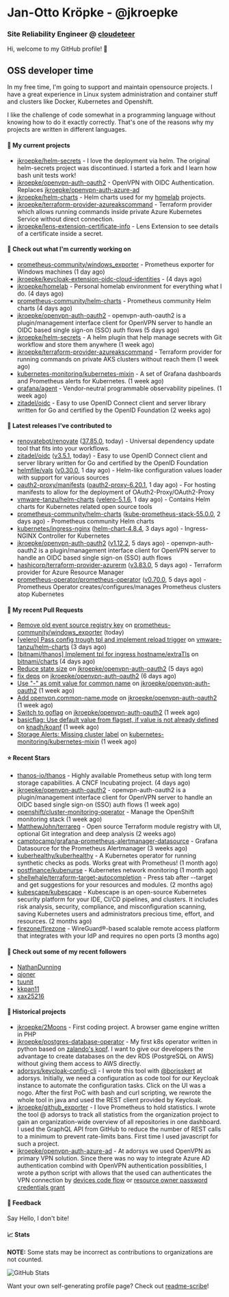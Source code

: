 # Jan-Otto Kröpke - @jkroepke
### Site Reliability Engineer @ [cloudeteer](https://cloudeteer.de/)

Hi, welcome to my GitHub profile! 👋

## OSS developer time
In my free time, I'm going to support and maintain opensource projects. I have a great experience in Linux system administration and container stuff and clusters like Docker, Kubernetes and Openshift.

I like the challenge of code somewhat in a programming language without knowing how to do it exactly correctly. That's one of the reasons why my projects are written in different languages.

#### 🌱 My current projects
- [jkroepke/helm-secrets](https://github.com/jkroepke/helm-secrets) - I love the deployment via helm. The original helm-secrets project was discontinued. I started a fork and I learn how bash unit tests work!
- [jkroepke/openvpn-auth-oauth2](https://github.com/jkroepke/openvpn-auth-oauth2) - OpenVPN with OIDC Authentication. Replaces  [jkroepke/openvpn-auth-azure-ad](https://github.com/jkroepke/openvpn-auth-azure-ad) 
- [jkroepke/helm-charts](https://github.com/jkroepke/helm-charts) - Helm charts used for my [homelab](https://github.com/jkroepke/homelab) projects.
- [jkroepke/terraform-provider-azureakscommand](https://github.com/jkroepke/terraform-provider-azureakscommand) - Terraform provider which allows running commands inside private Azure Kubernetes Service without direct connection.
- [jkroepke/lens-extension-certificate-info](https://github.com/jkroepke/lens-extension-certificate-info) - Lens Extension to see details of a certificate inside a secret.

#### 👷 Check out what I'm currently working on

- [prometheus-community/windows_exporter](https://github.com/prometheus-community/windows_exporter) - Prometheus exporter for Windows machines (1 day ago)
- [jkroepke/keycloak-extension-oidc-cloud-identities](https://github.com/jkroepke/keycloak-extension-oidc-cloud-identities) -  (4 days ago)
- [jkroepke/homelab](https://github.com/jkroepke/homelab) - Personal homelab environment for everything what I do. (4 days ago)
- [prometheus-community/helm-charts](https://github.com/prometheus-community/helm-charts) - Prometheus community Helm charts (4 days ago)
- [jkroepke/openvpn-auth-oauth2](https://github.com/jkroepke/openvpn-auth-oauth2) - openvpn-auth-oauth2 is a plugin/management interface client for OpenVPN server to handle an OIDC based single sign-on (SSO) auth flows (5 days ago)
- [jkroepke/helm-secrets](https://github.com/jkroepke/helm-secrets) - A helm plugin that help manage secrets with Git workflow and store them anywhere (1 week ago)
- [jkroepke/terraform-provider-azureakscommand](https://github.com/jkroepke/terraform-provider-azureakscommand) - Terraform provider for running commands on private AKS clusters without reach them (1 week ago)
- [kubernetes-monitoring/kubernetes-mixin](https://github.com/kubernetes-monitoring/kubernetes-mixin) -  A set of Grafana dashboards and Prometheus alerts for Kubernetes. (1 week ago)
- [grafana/agent](https://github.com/grafana/agent) - Vendor-neutral programmable observability pipelines. (1 week ago)
- [zitadel/oidc](https://github.com/zitadel/oidc) - Easy to use OpenID Connect client and server library written for Go and certified by the OpenID Foundation (2 weeks ago)

#### 🔭 Latest releases I've contributed to

- [renovatebot/renovate](https://github.com/renovatebot/renovate) ([37.85.0](https://github.com/renovatebot/renovate/releases/tag/37.85.0), today) - Universal dependency update tool that fits into your workflows.
- [zitadel/oidc](https://github.com/zitadel/oidc) ([v3.5.1](https://github.com/zitadel/oidc/releases/tag/v3.5.1), today) - Easy to use OpenID Connect client and server library written for Go and certified by the OpenID Foundation
- [helmfile/vals](https://github.com/helmfile/vals) ([v0.30.0](https://github.com/helmfile/vals/releases/tag/v0.30.0), 1 day ago) - Helm-like configuration values loader with support for various sources
- [oauth2-proxy/manifests](https://github.com/oauth2-proxy/manifests) ([oauth2-proxy-6.20.1](https://github.com/oauth2-proxy/manifests/releases/tag/oauth2-proxy-6.20.1), 1 day ago) - For hosting manifests to allow for the deployment of OAuth2-Proxy/OAuth2-Proxy
- [vmware-tanzu/helm-charts](https://github.com/vmware-tanzu/helm-charts) ([velero-5.1.6](https://github.com/vmware-tanzu/helm-charts/releases/tag/velero-5.1.6), 1 day ago) - Contains Helm charts for Kubernetes related open source tools
- [prometheus-community/helm-charts](https://github.com/prometheus-community/helm-charts) ([kube-prometheus-stack-55.0.0](https://github.com/prometheus-community/helm-charts/releases/tag/kube-prometheus-stack-55.0.0), 2 days ago) - Prometheus community Helm charts
- [kubernetes/ingress-nginx](https://github.com/kubernetes/ingress-nginx) ([helm-chart-4.8.4](https://github.com/kubernetes/ingress-nginx/releases/tag/helm-chart-4.8.4), 3 days ago) - Ingress-NGINX Controller for Kubernetes
- [jkroepke/openvpn-auth-oauth2](https://github.com/jkroepke/openvpn-auth-oauth2) ([v1.12.2](https://github.com/jkroepke/openvpn-auth-oauth2/releases/tag/v1.12.2), 5 days ago) - openvpn-auth-oauth2 is a plugin/management interface client for OpenVPN server to handle an OIDC based single sign-on (SSO) auth flows
- [hashicorp/terraform-provider-azurerm](https://github.com/hashicorp/terraform-provider-azurerm) ([v3.83.0](https://github.com/hashicorp/terraform-provider-azurerm/releases/tag/v3.83.0), 5 days ago) - Terraform provider for Azure Resource Manager
- [prometheus-operator/prometheus-operator](https://github.com/prometheus-operator/prometheus-operator) ([v0.70.0](https://github.com/prometheus-operator/prometheus-operator/releases/tag/v0.70.0), 5 days ago) - Prometheus Operator creates/configures/manages Prometheus clusters atop Kubernetes

#### 🔨 My recent Pull Requests

- [Remove old event source registry key](https://github.com/prometheus-community/windows_exporter/pull/1357) on [prometheus-community/windows_exporter](https://github.com/prometheus-community/windows_exporter) (today)
- [[velero] Pass config trough tpl and implement reload trigger](https://github.com/vmware-tanzu/helm-charts/pull/525) on [vmware-tanzu/helm-charts](https://github.com/vmware-tanzu/helm-charts) (3 days ago)
- [[bitnami/thanos] Implement tpl for ingress hostname/extraTls](https://github.com/bitnami/charts/pull/21351) on [bitnami/charts](https://github.com/bitnami/charts) (4 days ago)
- [Reduce state size](https://github.com/jkroepke/openvpn-auth-oauth2/pull/78) on [jkroepke/openvpn-auth-oauth2](https://github.com/jkroepke/openvpn-auth-oauth2) (5 days ago)
- [fix deps](https://github.com/jkroepke/openvpn-auth-oauth2/pull/77) on [jkroepke/openvpn-auth-oauth2](https://github.com/jkroepke/openvpn-auth-oauth2) (6 days ago)
- [Use &#34;-&#34; as omit value for common name](https://github.com/jkroepke/openvpn-auth-oauth2/pull/76) on [jkroepke/openvpn-auth-oauth2](https://github.com/jkroepke/openvpn-auth-oauth2) (1 week ago)
- [Add openvpn.common-name.mode](https://github.com/jkroepke/openvpn-auth-oauth2/pull/74) on [jkroepke/openvpn-auth-oauth2](https://github.com/jkroepke/openvpn-auth-oauth2) (1 week ago)
- [Switch to goflag](https://github.com/jkroepke/openvpn-auth-oauth2/pull/72) on [jkroepke/openvpn-auth-oauth2](https://github.com/jkroepke/openvpn-auth-oauth2) (1 week ago)
- [basicflag: Use default value from flagset, if value is not already defined](https://github.com/knadh/koanf/pull/254) on [knadh/koanf](https://github.com/knadh/koanf) (1 week ago)
- [Storage Alerts: Missing cluster label](https://github.com/kubernetes-monitoring/kubernetes-mixin/pull/885) on [kubernetes-monitoring/kubernetes-mixin](https://github.com/kubernetes-monitoring/kubernetes-mixin) (1 week ago)

#### ⭐ Recent Stars

- [thanos-io/thanos](https://github.com/thanos-io/thanos) - Highly available Prometheus setup with long term storage capabilities. A CNCF Incubating project. (4 days ago)
- [jkroepke/openvpn-auth-oauth2](https://github.com/jkroepke/openvpn-auth-oauth2) - openvpn-auth-oauth2 is a plugin/management interface client for OpenVPN server to handle an OIDC based single sign-on (SSO) auth flows (1 week ago)
- [openshift/cluster-monitoring-operator](https://github.com/openshift/cluster-monitoring-operator) - Manage the OpenShift monitoring stack (1 week ago)
- [MatthewJohn/terrareg](https://github.com/MatthewJohn/terrareg) - Open source Terraform module registry with UI, optional Git integration and deep analysis (2 weeks ago)
- [camptocamp/grafana-prometheus-alertmanager-datasource](https://github.com/camptocamp/grafana-prometheus-alertmanager-datasource) - Grafana Datasource for the Prometheus Alertmanager (3 weeks ago)
- [kuberhealthy/kuberhealthy](https://github.com/kuberhealthy/kuberhealthy) - A Kubernetes operator for running synthetic checks as pods. Works great with Prometheus! (1 month ago)
- [postfinance/kubenurse](https://github.com/postfinance/kubenurse) - Kubernetes network monitoring (1 month ago)
- [shellwhale/terraform-target-autocompletion](https://github.com/shellwhale/terraform-target-autocompletion) - Press tab after --target and get suggestions for your resources and modules. (2 months ago)
- [kubescape/kubescape](https://github.com/kubescape/kubescape) - Kubescape is an open-source Kubernetes security platform for your IDE, CI/CD pipelines, and clusters. It includes risk analysis, security, compliance, and misconfiguration scanning, saving Kubernetes users and administrators precious time, effort, and resources. (2 months ago)
- [firezone/firezone](https://github.com/firezone/firezone) - WireGuard®-based scalable remote access platform that integrates with your IdP and requires no open ports (3 months ago)

#### 👯 Check out some of my recent followers

- [NathanDunning](https://github.com/NathanDunning)
- [qjoner](https://github.com/qjoner)
- [tuunit](https://github.com/tuunit)
- [kkpan11](https://github.com/kkpan11)
- [xax25216](https://github.com/xax25216)

#### 📜 Historical projects
- [jkroepke/2Moons](https://github.com/jkroepke/2Moons) - First coding project. A browser game engine written in PHP
- [jkroepke/postgres-database-operator](https://github.com/jkroepke/postgres-database-operator) - My first k8s operator written in python based on [zalando's kopf](https://github.com/zalando-incubator/kopf). I want to give our developers the advantage to create databases on the dev RDS (PostgreSQL on AWS) without giving them access to AWS directly.
- [adorsys/keycloak-config-cli](https://github.com/adorsys/keycloak-config-cli) - I wrote this tool with [@borisskert](https://github.com/borisskert) at adorsys. Initially, we need a configuration as code tool for our Keycloak instance to automate the configuration tasks. Click on the UI was a nogo. After the first PoC with bash and curl scripting, we rewrote the whole tool in java and used the REST client provided by Keycloak.
- [jkroepke/github_exporter](https://github.com/jkroepke/github_exporter) - I love Prometheus to hold statistics. I wrote the tool @ adorsys to track all statistics from the organization project to gain an organization-wide overview of all repositories in one dashboard. I used the GraphQL API from GitHub to reduce the number of REST calls to a minimum to prevent rate-limits bans. First time I used javascript for such a project.
- [jkroepke/openvpn-auth-azure-ad](https://github.com/jkroepke/openvpn-auth-azure-ad) - At adorsys we used OpenVPN as primary VPN solution. Since there was no way to integrate Azure AD authentication combind with OpenVPN authentication possiblities, I wrote a python script with allows that the used can authenticates the VPN connection by [devices code flow](https://docs.microsoft.com/en-us/azure/active-directory/develop/v2-oauth2-device-code) or [resource owner password credentials grant](https://docs.microsoft.com/en-us/azure/active-directory/develop/v2-oauth-ropc)

#### 💬 Feedback

Say Hello, I don't bite!

#### 📈 Stats

**NOTE:** Some stats may be incorrect as contributions to organizations
are not counted.

![GitHub Stats](https://github-readme-stats.vercel.app/api?username=jkroepke&count_private=false&theme=tokyonight&show_icons=true)

Want your own self-generating profile page? Check out [readme-scribe](https://github.com/muesli/readme-scribe)!
